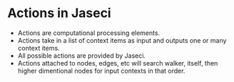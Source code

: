 # Actions in Jaseci

* Actions are computational processing elements. 
* Actions take in a list of context items as input and outputs one or many context items.
* All possible actions are provided by Jaseci. 
* Actions attached to nodes, edges, etc will search walker, itself, then higher dimentional nodes for input contexts in that order.